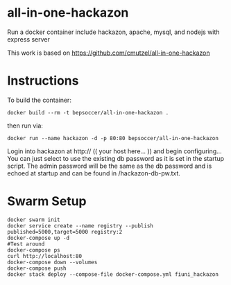 # all-in-one-hackazon

Run a docker container include hackazon, apache, mysql, and nodejs with express server

This work is based on https://github.com/cmutzel/all-in-one-hackazon

# Instructions

To build the container:
```
docker build --rm -t bepsoccer/all-in-one-hackazon .
```

then run via: 
```
docker run --name hackazon -d -p 80:80 bepsoccer/all-in-one-hackazon
```

Login into hackazon at http:// (( your host here... )) and begin configuring...  You can just select to use the existing db password as it is set in the startup script.  The admin password will be the same as the db password and is echoed at startup and can be found in /hackazon-db-pw.txt.


# Swarm Setup
``` 
docker swarm init
docker service create --name registry --publish published=5000,target=5000 registry:2
docker-compose up -d
#Test around 
docker-compose ps
curl http://localhost:80
docker-compose down --volumes
docker-compose push
docker stack deploy --compose-file docker-compose.yml fiuni_hackazon

```